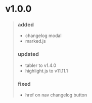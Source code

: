 
# **v1.0.0**
> ### added
> * changelog modal
> * marked.js
> ### updated
> * tabler to v1.4.0
> * highlight.js to v11.11.1
> ### fixed
> * href on nav changelog button